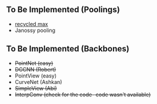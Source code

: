 
## To Be Implemented (Poolings)
* [recycled max](https://openaccess.thecvf.com/content/CVPR2022/html/Chen_Why_Discard_if_You_Can_Recycle_A_Recycling_Max_Pooling_CVPR_2022_paper.html)
* Janossy pooling
## To Be Implemented (Backbones)
* <del>PointNet (easy)</del>
* <del>DGCNN (Robert)</del>
* PointView (easy)
* CurveNet  (Ashkan)
* <del>SimpleView (Abi)</del>
* <del>InterpConv (check for the code- code wasn't available)</del>
